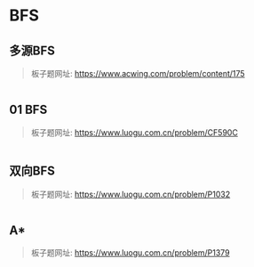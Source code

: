 # BFS

## 多源BFS

> 板子题网址: https://www.acwing.com/problem/content/175

```cpp

```

## 01 BFS

> 板子题网址: https://www.luogu.com.cn/problem/CF590C

```cpp

```

## 双向BFS

> 板子题网址: https://www.luogu.com.cn/problem/P1032

```cpp

```

## A*

> 板子题网址: https://www.luogu.com.cn/problem/P1379

```cpp

```
